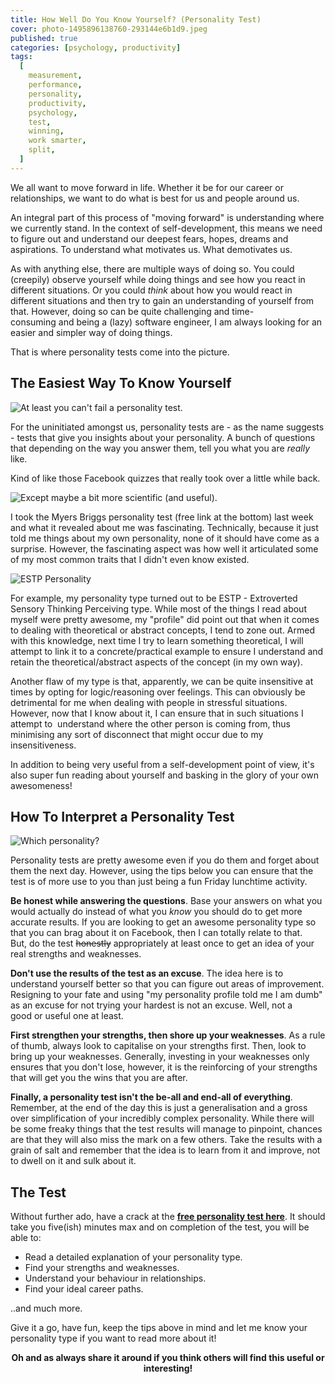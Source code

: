```yaml
---
title: How Well Do You Know Yourself? (Personality Test)
cover: photo-1495896138760-293144e6b1d9.jpeg
published: true
categories: [psychology, productivity]
tags:
  [
    measurement,
    performance,
    personality,
    productivity,
    psychology,
    test,
    winning,
    work smarter,
    split,
  ]
---
```


We all want to move forward in life. Whether it be for our career or relationships, we want to do what is best for us and people around us.

An integral part of this process of "moving forward" is understanding where we currently stand. In the context of self-development, this means we need to figure out and understand our deepest fears, hopes, dreams and aspirations. To understand what motivates us. What demotivates us.

As with anything else, there are multiple ways of doing so. You could (creepily) observe yourself while doing things and see how you react in different situations. Or you could _think_ about how you would react in different situations and then try to gain an understanding of yourself from that. However, doing so can be quite challenging and time-consuming and being a (lazy) software engineer, I am always looking for an easier and simpler way of doing things.

That is where personality tests come into the picture.

## The Easiest Way To Know Yourself

<img src="personality-test-fail.jpeg" alt="At least you can't fail a personality test." />

For the uninitiated amongst us, personality tests are - as the name suggests - tests that give you insights about your personality. A bunch of questions that depending on the way you answer them, tell you what you are *really* like.

Kind of like those Facebook quizzes that really took over a little while back.

<img src="poop-quiz.jpg" title="Except maybe a bit more scientific (and useful)." />

I took the Myers Briggs personality test (free link at the bottom) last week and what it revealed about me was fascinating. Technically, because it just told me things about my own personality, none of it should have come as a surprise. However, the fascinating aspect was how well it articulated some of my most common traits that I didn't even know existed.

<img src="estp-personality.png" alt="ESTP Personality" title="Sounds and looks just like me!" />

For example, my personality type turned out to be ESTP - Extroverted Sensory Thinking Perceiving type. While most of the things I read about myself were pretty awesome, my "profile" did point out that when it comes to dealing with theoretical or abstract concepts, I tend to zone out. Armed with this knowledge, next time I try to learn something theoretical, I will attempt to link it to a concrete/practical example to ensure I understand and retain the theoretical/abstract aspects of the concept (in my own way).

Another flaw of my type is that, apparently, we can be quite insensitive at times by opting for logic/reasoning over feelings. This can obviously be detrimental for me when dealing with people in stressful situations. However, now that I know about it, I can ensure that in such situations I attempt to  understand where the other person is coming from, thus minimising any sort of disconnect that might occur due to my insensitiveness.

In addition to being very useful from a self-development point of view, it's also super fun reading about yourself and basking in the glory of your own awesomeness!

## How To Interpret a Personality Test

<img src="which-personality.png" alt="Which personality?" />

Personality tests are pretty awesome even if you do them and forget about them the next day. However, using the tips below you can ensure that the test is of more use to you than just being a fun Friday lunchtime activity.

**Be honest while answering the questions**. Base your answers on what you would actually do instead of what you *know* you should do to get more accurate results. If you are looking to get an awesome personality type so that you can brag about it on Facebook, then I can totally relate to that. But, do the test ~~honestly~~ appropriately at least once to get an idea of your real strengths and weaknesses.

**Don't use the results of the test as an excuse**. The idea here is to understand yourself better so that you can figure out areas of improvement. Resigning to your fate and using "my personality profile told me I am dumb" as an excuse for not trying your hardest is not an excuse. Well, not a good or useful one at least.

**First strengthen your strengths, then shore up your weaknesses**. As a rule of thumb, always look to capitalise on your strengths first. Then, look to bring up your weaknesses. Generally, investing in your weaknesses only ensures that you don't lose, however, it is the reinforcing of your strengths that will get you the wins that you are after.

**Finally, a personality test isn't the be-all and end-all of everything**. Remember, at the end of the day this is just a generalisation and a gross over simplification of your incredibly complex personality. While there will be some freaky things that the test results will manage to pinpoint, chances are that they will also miss the mark on a few others. Take the results with a grain of salt and remember that the idea is to learn from it and improve, not to dwell on it and sulk about it.

## The Test

Without further ado, have a crack at the **<a href="http://www.16personalities.com/free-personality-test" target="_blank">free personality test here</a>**. It should take you five(ish) minutes max and on completion of the test, you will be able to:

- Read a detailed explanation of your personality type.
- Find your strengths and weaknesses.
- Understand your behaviour in relationships.
- Find your ideal career paths.

..and much more.

Give it a go, have fun, keep the tips above in mind and let me know your personality type if you want to read more about it!

**<p style="text-align: center;">Oh and as always share it around if you think others will find this useful or interesting!</p>**
